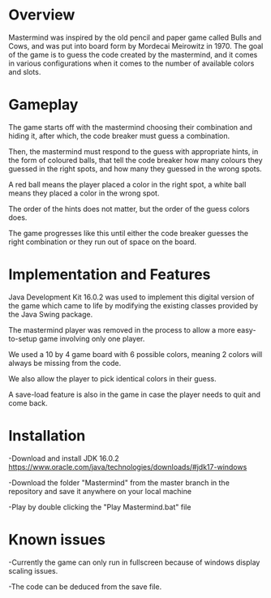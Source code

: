 # Overview
Mastermind was inspired by the old pencil and paper game called Bulls and Cows, and was put into board form by Mordecai Meirowitz in 1970.
The goal of the game is to guess the code created by the mastermind, and it comes in various configurations when it comes to the number of available colors and slots.

# Gameplay
The game starts off with the mastermind choosing their combination and hiding it, after which, the code breaker must guess a combination.

Then, the mastermind must respond to the guess with appropriate hints, in the form of coloured balls, that tell the code breaker how many colours they guessed in the right spots, and how many they guessed in the wrong spots.

A red ball means the player placed a color in the right spot, a white ball means they placed a color in the wrong spot.

The order of the hints does not matter, but the order of the guess colors does.

The game progresses like this until either the code breaker guesses the right combination or they run out of space on the board.

# Implementation and Features
Java Development Kit 16.0.2 was used to implement this digital version of the game which came to life by modifying the existing classes provided by the Java Swing package.

The mastermind player was removed in the process to allow a more easy-to-setup game involving only one player.

We used a 10 by 4 game board with 6 possible colors, meaning 2 colors will always be missing from the code.

We also allow the player to pick identical colors in their guess.

A save-load feature is also in the game in case the player needs to quit and come back.

# Installation	
-Download and install JDK 16.0.2 https://www.oracle.com/java/technologies/downloads/#jdk17-windows

-Download the folder "Mastermind" from the master branch in the repository and save it anywhere on your local machine

-Play by double clicking the "Play Mastermind.bat" file

# Known issues
-Currently the game can only run in fullscreen because of windows display scaling issues.

-The code can be deduced from the save file.
